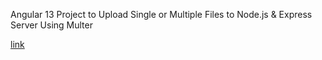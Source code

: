 Angular 13 Project to Upload Single or Multiple Files to Node.js & Express Server Using Multer

[link](https://www.youtube.com/watch?v=61mXd0puocc)